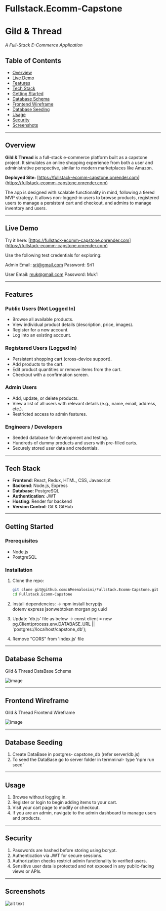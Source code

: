 # Fullstack.Ecomm-Capstone

# Gild & Thread   
*A Full-Stack E-Commerce Application*

## Table of Contents
- [Overview](#overview)
- [Live Demo](#live-demo)
- [Features](#features)
- [Tech Stack](#tech-stack)
- [Getting Started](#getting-started)
- [Database Schema](#database-schema)
- [Frontend Wireframe](#frontend-wireframe)
- [Database Seeding](#database-seeding)
- [Usage](#usage)
- [Security](#security)
- [Screenshots](#screenshots)

---

## Overview

**Gild & Thread** is a full-stack e-commerce platform built as a capstone project. It simulates an online shopping experience from both a user and administrative perspective, similar to modern marketplaces like Amazon.

**Deployed Site:** [https://fullstack-ecomm-capstone.onrender.com](https://fullstack-ecomm-capstone.onrender.com)

The app is designed with scalable functionality in mind, following a tiered MVP strategy. It allows non-logged-in users to browse products, registered users to manage a persistent cart and checkout, and admins to manage inventory and users.

---

## Live Demo

Try it here: [https://fullstack-ecomm-capstone.onrender.com](https://fullstack-ecomm-capstone.onrender.com)

Use the following test credentials for exploring:

Admin
Email: sri@gmail.com
Password: Sri1

User
Email: muk@gmail.com
Password: Muk1

---

## Features

###  Public Users (Not Logged In)
- Browse all available products.
- View individual product details (description, price, images).
- Register for a new account.
- Log into an existing account.

### Registered Users (Logged In)
- Persistent shopping cart (cross-device support).
- Add products to the cart.
- Edit product quantities or remove items from the cart.
- Checkout with a confirmation screen.

### Admin Users
- Add, update, or delete products.
- View a list of all users with relevant details (e.g., name, email, address, etc.).
- Restricted access to admin features.

### Engineers / Developers
- Seeded database for development and testing.
- Hundreds of dummy products and users with pre-filled carts.
- Securely stored user data and credentials.

---

## Tech Stack

- **Frontend**: React, Redux, HTML, CSS, Javascript
- **Backend**: Node.js, Express
- **Database**: PostgreSQL 
- **Authentication**: JWT 
- **Hosting**: Render for backend
- **Version Control**: Git & GitHub

---

## Getting Started

### Prerequisites

- Node.js 
- PostgreSQL

### Installation

1. Clone the repo:

   ```bash
   git clone git@github.com:AMeenalosini/Fullstack.Ecomm-Capstone.git
   cd Fullstack.Ecomm-Capstone

2. Install dependencies:
    -> npm install  bcryptjs                  
                    dotenv
                    express
                    jsonwebtoken
                    morgan
                    pg
                    uuid

3. Update 'db.js' file as below
   -> const client = new pg.Client(process.env.DATABASE_URL || 'postgres://localhost/capstone_db');

4. Remove "CORS" from 'index.js' file

---

## Database Schema

Gild & Thread DataBase Schema

![image](https://github.com/user-attachments/assets/353539c3-b2d5-4c23-82e6-4790dde316da)

---

## Frontend Wireframe

Gild & Thread Frontend Wireframe

![image](https://github.com/user-attachments/assets/e70bce93-3aa0-403a-9f9f-4f595ef74435)

---

## Database Seeding

1. Create DataBase in postgres- capstone_db (refer server/db.js)
2. To seed the DataBase go to server folder in termminal- type 'npm run seed'

---

## Usage

1. Browse without logging in.
2. Register or login to begin adding items to your cart.
3. Visit your cart page to modify or checkout.
4. If you are an admin, navigate to the admin dashboard to manage users and products.

---

## Security

1. Passwords are hashed before storing using bcrypt.
2. Authentication via JWT for secure sessions.
3. Authorization checks restrict admin functionality to verified users.
4. Sensitive user data is protected and not exposed in any public-facing views or APIs.

---

## Screenshots

![alt text](<Gild & Threads Webpage Screenshot.png>)










